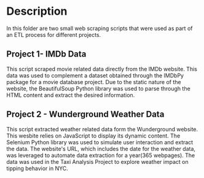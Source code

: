 # Description

In this folder are two small web scraping scripts that were used as part of an ETL process for different projects.

## Project 1- IMDb Data

This script scraped movie related data directly from the IMDb website. This data was used to complement a dataset obtained through the IMDbPy package for a movie database project. 
Due to the static nature of the website, the BeautifulSoup Python library was used to parse through the HTML content and extract the desired information.

## Project 2 - Wunderground Weather Data 

This script extracted weather related data form the Wunderground website. This wesbite relies on JavaScript to display its dynamic content. 
The Selenium Python library was used to simulate user interaction and extract the data. The website's URL, which includes the date for the weather data, was leveraged to automate data extraction for a year(365 webpages).
The data was used in the Taxi Analysis Project to explore weather impact on tipping behavior in NYC.

